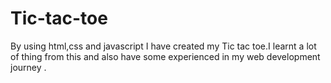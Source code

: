# Tic-tac-toe
By using html,css and javascript I have created my Tic tac toe.I learnt a lot of thing from this and also have some experienced in my web development journey .
